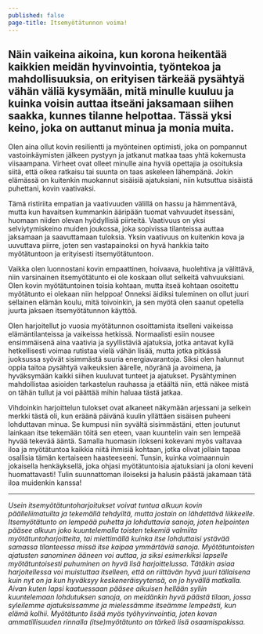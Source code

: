 ```yaml
---
published: false
page-title: Itsemyötätunnon voima!
---
```

## Näin vaikeina aikoina, kun korona heikentää kaikkien meidän hyvinvointia, työntekoa ja mahdollisuuksia, on erityisen tärkeää pysähtyä vähän väliä kysymään, mitä minulle kuuluu ja kuinka voisin auttaa itseäni jaksamaan siihen saakka, kunnes tilanne helpottaa. Tässä yksi keino, joka on auttanut minua ja monia muita.

Olen aina ollut kovin resilientti ja myönteinen optimisti, joka on pompannut vastoinkäymisten jälkeen pystyyn ja jatkanut matkaa taas yhtä kokemusta viisaampana. Virheet ovat olleet minulle aina hyviä opettajia ja osoituksia siitä, että oikea ratkaisu tai suunta on taas askeleen lähempänä. Jokin elämässä on kuitenkin muokannut sisäisiä ajatuksiani, niin kutsuttua sisäistä puhettani, kovin vaativaksi.

Tämä ristiriita empatian ja vaativuuden välillä on hassu ja hämmentävä, mutta kun havaitsen kummankin ääripään tuomat vahvuudet itsessäni, huomaan niiden olevan hyödyllisiä piirteitä. Vaativuus on yksi selviytymiskeino muiden joukossa, joka sopivissa tilanteissa auttaa jaksamaan ja saavuttamaan tuloksia. Yksin vaativuus on kuitenkin kova ja uuvuttava piirre, joten sen vastapainoksi on hyvä hankkia taito myötätuntoon ja erityisesti itsemyötätuntoon.

Vaikka olen luonnostani kovin empaattinen, hoivaava, huolehtiva ja välittävä, niin varsinainen itsemyötätunto ei ole koskaan ollut selkeitä vahvuuksiani. Olen kovin myötätuntoinen toisia kohtaan, mutta itseä kohtaan osoitettu myötätunto ei olekaan niin helppoa! Onneksi äidiksi tuleminen on ollut juuri sellainen elämän koulu, mitä toivoinkin, ja sen myötä olen saanut opetella juurta jaksaen itsemyötätunnon käyttöä. 

Olen harjoitellut jo vuosia myötätunnon osoittamista itselleni vaikeissa elämäntilanteissa ja vaikeissa hetkissä. Normaalisti esiin nousee ensimmäisenä aina vaativia ja syyllistäviä ajatuksia, jotka antavat kyllä hetkellisesti voimaa rutistaa vielä vähän lisää, mutta jotka pitkässä juoksussa syövät sisimmästä suuria energiavarantoja. Siksi olen halunnut oppia taitoa pysähtyä vaikeuksien äärelle, nöyränä ja avoimena, ja hyväksymään kaikki siihen kuuluvat tunteet ja ajatukset. Pysähtyminen mahdollistaa asioiden tarkastelun rauhassa ja etäältä niin, että näkee mistä on tähän tullut ja voi päättää mihin haluaa tästä jatkaa.

Vihdoinkin harjoittelun tulokset ovat alkaneet näkymään arjessani ja selkein merkki tästä oli, kun eräänä päivänä kuulin yllättäen sisäisen puheeni lohduttavan minua. Se kumpusi niin syvältä sisimmästäni, etten joutunut lainkaan itse tekemään töitä sen eteen, vaan kuuntelin vain sen lempeää hyvää tekevää ääntä. Samalla huomasin ilokseni kokevani myös valtavaa iloa ja myötätuntoa kaikkia niitä ihmisiä kohtaan, jotka olivat jollain tapaa osallisia tämän kertaiseen haasteeseeni. Tunsin, kuinka voimaannuin jokaisella henkäyksellä, joka ohjasi myötätuntoisia ajatuksiani ja oloni keveni huomattavasti! Tulin suunnattoman iloiseksi ja halusin päästä jakamaan tätä iloa muidenkin kanssa!

___

_Usein itsemyötätuntoharjoitukset voivat tuntua alkuun kovin päälleliimatuilta ja tekemällä tehdyiltä, mutta jostain on lähdettävä liikkeelle. Itsemyötätunto on lempeää puhetta ja lohduttavia sanoja, joten helpointen pääsee alkuun joko kuuntelemalla toisten tekemiä valmiita myötätuntoharjoitteita, tai miettimällä kuinka itse lohduttaisi ystävää samassa tilanteessa missä itse kaipaa ymmärtäviä sanoja. Myötätuntoisten ajatusten sanominen ääneen voi auttaa, ja siksi esimerkiksi lapselle myötätuntoisesti puhuminen on hyvä lisä harjoittelussa. Tätäkin asiaa harjoitellessa voi muistuttaa itselleen, että on riittävän hyvä juuri tällaisena kuin nyt on ja kun hyväksyy keskeneräisyytensä, on jo hyvällä matkalla. Aivan kuten lapsi kaatuessaan pääsee aikuisen hellään syliin kuuntelemaan lohdutuksen sanoja, on meidänkin hyvä päästä tilaan, jossa syleilemme ajatuksissamme ja mielessämme itseämme lempeästi, kun elämä kolhii. Myötätunto lisää myös työhyvinvointia, joten kovan ammatillisuuden rinnalla (itse)myötätunto on tärkeä lisä osaamispakissa._
